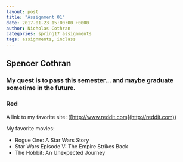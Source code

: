 ```yaml
---
layout: post
title: "Assignment 01"
date: 2017-01-23 15:00:00 +0000
author: Nicholas Cothran
categories: spring17 assignments
tags: assignments, inclass
---
```


## Spencer Cothran

### My quest is to pass this semester... and maybe graduate sometime in the future.

### Red

A link to my favorite site: ([http://www.reddit.com](http://reddit.com))

My favorite movies:
* Rogue One: A Star Wars Story
* Star Wars Episode V: The Empire Strikes Back
* The Hobbit: An Unexpected Journey
